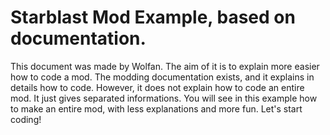 # Starblast Mod Example, based on documentation.
This document was made by Wolfan. The aim of it is to explain more easier how to code a mod. The modding documentation exists, and it explains in details how to code. However, it does not explain how to code an entire mod. It just gives separated informations. You will see in this example how to make an entire mod, with less explanations and more fun.
Let's start coding!
